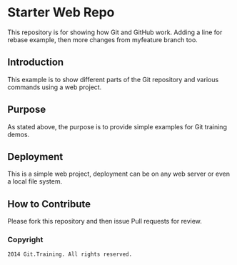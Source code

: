 # Starter Web Repo

This repository is for showing how Git and GitHub work. Adding a line for rebase example, then more changes from
myfeature branch too.

## Introduction

This example is to show different parts of the Git repository and various commands using a web project.

## Purpose

As stated above, the purpose is to provide simple examples for Git training demos.

## Deployment

This is a simple web project, deployment can be on any web server or even a local file system.

## How to Contribute

Please fork this repository and then issue Pull requests for review.
### Copyright

	2014 Git.Training. All rights reserved.
